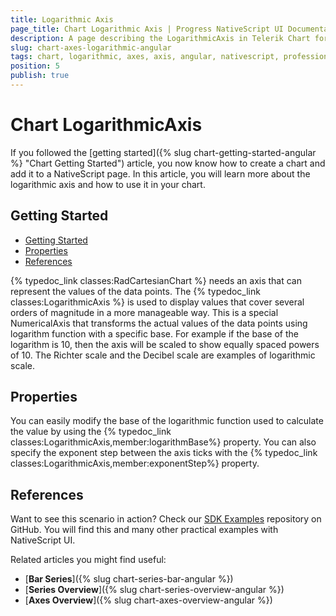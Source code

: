 ```yaml
---
title: Logarithmic Axis
page_title: Chart Logarithmic Axis | Progress NativeScript UI Documentation
description: A page describing the LogarithmicAxis in Telerik Chart for NativeScript. This article explains the most important things you need to know before using Logarithmic axis.
slug: chart-axes-logarithmic-angular
tags: chart, logarithmic, axes, axis, angular, nativescript, professional, ui
position: 5
publish: true
---
```


# Chart LogarithmicAxis

If you followed the [getting started]({% slug chart-getting-started-angular %} "Chart Getting Started") article, you now know how to create a chart and add it to a NativeScript page. In this article, you will learn more about the logarithmic axis and how to use it in your chart.

## Getting Started

* [Getting Started](#getting-started)
* [Properties](#properties)
* [References](#references)

{% typedoc_link classes:RadCartesianChart %} needs an axis that can represent the values of the data points. The {% typedoc_link classes:LogarithmicAxis %} is used to display values that cover several orders of magnitude in a more manageable way. This is a special NumericalAxis that transforms the actual values of the data points using logarithm function with a specific base. For example if the base of the logarithm is 10, then the axis will be scaled to show equally spaced powers of 10. The Richter scale and the Decibel scale are examples of logarithmic scale.

## Properties

You can easily modify the base of the logarithmic function used to calculate the value by using the {% typedoc_link classes:LogarithmicAxis,member:logarithmBase%} property.  You can also specify the exponent step between the axis ticks with the {% typedoc_link classes:LogarithmicAxis,member:exponentStep%}  property.

## References

Want to see this scenario in action?
Check our [SDK Examples](https://github.com/NativeScript/nativescript-ui-samples-angular) repository on GitHub. You will find this and many other practical examples with NativeScript UI.

Related articles you might find useful:

* [**Bar Series**]({% slug chart-series-bar-angular %})
* [**Series Overview**]({% slug chart-series-overview-angular %})
* [**Axes Overview**]({% slug chart-axes-overview-angular %})
